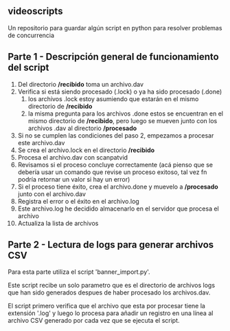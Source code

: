 ## videoscripts
Un repositorio para guardar algún script en python para resolver problemas de concurrencia

## Parte 1 - Descripción general de funcionamiento del script

1. Del directorio **/recibido** toma un archivo.dav
2. Verifica si está siendo procesado (.lock) o ya ha sido procesado (.done)
    1. los archivos .lock estoy asumiendo que estarán en el mismo directorio de **/recibido**
    2. la misma pregunta para los archivos .done estos se encuentran en el mismo directorio de **/recibido**, pero luego se mueven junto con los archivos .dav al directorio **/procesado**
3. Si no se cumplen las condiciones del paso 2, empezamos a procesar este archivo.dav
4. Se crea el archivo.lock en el directorio **/recibido**
5. Procesa el archivo.dav con scanpatvid
6. Revisamos si el proceso concluye correctamente (acá pienso que se debería usar un comando que revise un proceso exitoso, tal vez fn podría retornar un valor si hay un error)
7. Si el proceso tiene éxito, crea el archivo.done y muevelo a **/procesado** junto con el archivo.dav
8. Registra el error o el éxito en el archivo.log 
9. Este archivo.log he decidido almacenarlo en el servidor que procesa el archivo
10. Actualiza la lista de archivos

## Parte 2 - Lectura de logs para generar archivos CSV
Para esta parte utiliza el script 'banner_import.py'.

Este script recibe un solo parametro que es el directorio de archivos logs que han sido generados despues de haber procesado los archivos.dav.

El script primero verifica que el archivo que esta por procesar tiene la extensión '.log' y luego lo procesa para añadir un registro en una línea al archivo CSV generado por cada vez que se ejecuta el script.

